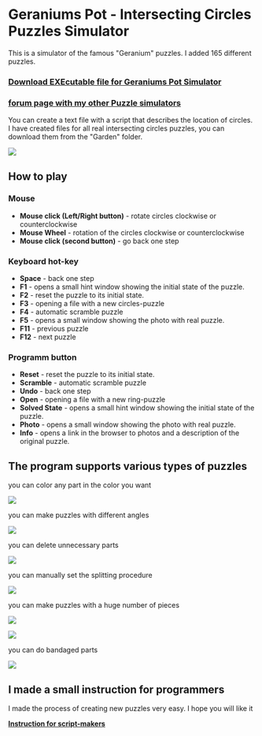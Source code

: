 # Geraniums Pot - Intersecting Circles Puzzles Simulator

This is a simulator of the famous "Geranium" puzzles.  I added 165 different puzzles.

### **<a href="https://github.com/grigorusha/GeraniumsPot/releases/">Download EXEcutable file for Geraniums Pot Simulator</a>** 

### **<a href="https://twistypuzzles.com/forum/viewtopic.php?p=422931#p422931">forum page with my other Puzzle simulators</a>**

You can create a text file with a script that describes the location of circles.
I have created files for all real intersecting circles puzzles, you can download them from the "Garden" folder.

![](https://i.imgur.com/Z3BplC6.png)

## How to play
### Mouse
- **Mouse click (Left/Right button)** - rotate circles clockwise or counterclockwise
- **Mouse Wheel** - rotation of the circles clockwise or counterclockwise
- **Mouse click (second button)** - go back one step
### Keyboard hot-key
- **Space** - back one step
- **F1** - opens a small hint window showing the initial state of the puzzle.
- **F2** - reset the puzzle to its initial state.
- **F3** - opening a file with a new circles-puzzle
- **F4** - automatic scramble puzzle
- **F5** - opens a small window showing the photo with real puzzle.
- **F11** - previous puzzle
- **F12** - next puzzle
### Programm button
- **Reset** - reset the puzzle to its initial state.
- **Scramble** - automatic scramble puzzle
- **Undo** - back one step
- **Open** - opening a file with a new ring-puzzle
- **Solved State** - opens a small hint window showing the initial state of the puzzle.
- **Photo** - opens a small window showing the photo with real puzzle.
- **Info** - opens a link in the browser to photos and a description of the original puzzle.


## The program supports various types of puzzles

you can color any part in the color you want

![](https://i.imgur.com/wIOPhf0.png)

you can make puzzles with different angles

![](https://i.imgur.com/CotXj20.png)

you can delete unnecessary parts

![](https://i.imgur.com/JueQHNb.png)

you can manually set the splitting procedure

![](https://i.imgur.com/Tt1CX5t.png)

you can make puzzles with a huge number of pieces

![](https://i.imgur.com/3Rvfvhn.png)

![](https://i.imgur.com/tJzbWpj.png)

you can do bandaged parts

![](https://i.imgur.com/qN6XmQx.png)


## I made a small instruction for programmers
I made the process of creating new puzzles very easy. I hope you will like it

**<a href="https://twistypuzzles.com/forum/viewtopic.php?p=424334#p424334">Instruction for script-makers</a>**
